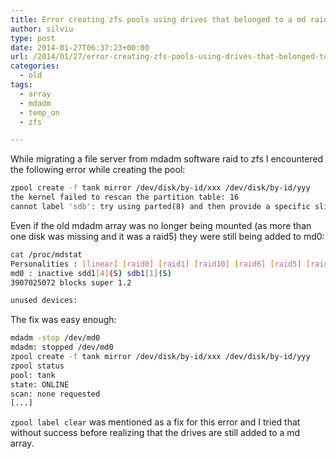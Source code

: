 ```yaml
---
title: Error creating zfs pools using drives that belonged to a md raid array
author: silviu
type: post
date: 2014-01-27T06:37:23+00:00
url: /2014/01/27/error-creating-zfs-pools-using-drives-that-belonged-to-a-md-raid-array/
categories:
  - old
tags:
  - array
  - mdadm
  - temp_on
  - zfs

---
```

While migrating a file server from mdadm software raid to zfs I encountered the following error while creating the pool:

```bash
zpool create -f tank mirror /dev/disk/by-id/xxx /dev/disk/by-id/yyy
the kernel failed to rescan the partition table: 16
cannot label 'sdb': try using parted(8) and then provide a specific slice: -1
```

Even if the old mdadm array was no longer being mounted (as more than one disk was missing and it was a raid5) they were still being added to md0:

```bash
cat /proc/mdstat
Personalities : [linear] [raid0] [raid1] [raid10] [raid6] [raid5] [raid4] [multipath]
md0 : inactive sdd1[4](S) sdb1[1](S)
3907025072 blocks super 1.2

unused devices:
```

The fix was easy enough:

```bash
mdadm -stop /dev/md0
mdadm: stopped /dev/md0
zpool create -f tank mirror /dev/disk/by-id/xxx /dev/disk/by-id/yyy
zpool status
pool: tank
state: ONLINE
scan: none requested
[...]
```

`zpool label clear` was mentioned as a fix for this error and I tried that without success before realizing that the drives are still added to a md array.